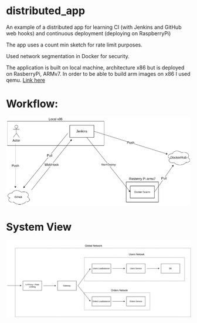 # distributed_app
An example of a distributed app for learning CI (with Jenkins and GitHub web hooks) and continuous deployment  (deploying on RaspberryPi)

The app uses a count min sketch for rate limit purposes.

Used network segmentation in Docker for security.

The application is built on local machine, architecture x86 but is deployed on RasberryPi, ARMv7. In order to be able to build arm images on x86 I used qemu. [Link here](https://www.stereolabs.com/docs/docker/building-arm-container-on-x86/?fbclid=IwAR3MGyd9cLLeRp1nxRl0mNk_ttOxNDHjf0uq5C9-9kPMOjHOSn7EdF9s7m4)


# Workflow:

<img src="https://github.com/dgaponcic/distributed_app/blob/master/workflow.png?raw=true" />


# System View

<img src="https://raw.githubusercontent.com/dgaponcic/distributed_app/master/system_view.png?raw=true" />
